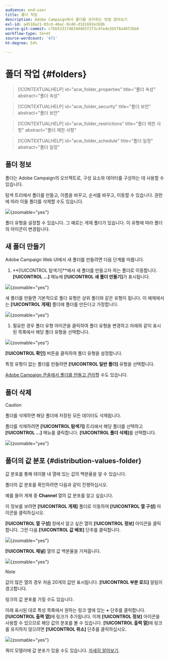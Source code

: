 ```yaml
---
audience: end-user
title: 폴더 작업
description: Adobe Campaign에서 폴더를 관리하는 방법 알아보기
exl-id: a4518a21-03cd-46ac-9c40-d181692e1b9b
source-git-commit: c7bb533174019d465f273c4fede3b578a40f2bb6
workflow-type: tm+mt
source-wordcount: '471'
ht-degree: 54%

---
```


# 폴더 작업 {#folders}

>[!CONTEXTUALHELP]
>id="acw_folder_properties"
>title="폴더 속성"
>abstract="폴더 속성"

>[!CONTEXTUALHELP]
>id="acw_folder_security"
>title="폴더 보안"
>abstract="폴더 보안"

>[!CONTEXTUALHELP]
>id="acw_folder_restrictions"
>title="폴더 제한 사항"
>abstract="폴더 제한 사항"

>[!CONTEXTUALHELP]
>id="acw_folder_schedule"
>title="폴더 일정"
>abstract="폴더 일정"

## 폴더 정보

폴더는 Adobe Campaign의 오브젝트로, 구성 요소와 데이터를 구성하는 데 사용할 수 있습니다.

탐색 트리에서 폴더를 만들고, 이름을 바꾸고, 순서를 바꾸고, 이동할 수 있습니다. 권한에 따라 이들 폴더를 삭제할 수도 있습니다.

![](assets/folders.png){zoomable="yes"}

폴더 유형을 설정할 수 있습니다. 그 예로는 게재 폴더가 있습니다.
이 유형에 따라 폴더의 아이콘이 변경됩니다.

## 새 폴더 만들기

Adobe Campaign Web UI에서 새 폴더를 만들려면 다음 단계를 따릅니다.

1. **[!UICONTROL 탐색기]**에서 새 폴더를 만들고자 하는 폴더로 이동합니다.
**[!UICONTROL ...]** 메뉴에 **[!UICONTROL 새 폴더 만들기]**&#x200B;가 표시됩니다.

![](assets/folder_create.png){zoomable="yes"}

새 폴더를 만들면 기본적으로 폴더 유형은 상위 폴더와 같은 유형이 됩니다.
이 예제에서는 **[!UICONTROL 게재]** 폴더에 폴더를 만든다고 가정합니다.

![](assets/folder_new.png){zoomable="yes"}

1. 필요한 경우 폴더 유형 아이콘을 클릭하여 폴더 유형을 변경하고 아래와 같이 표시된 목록에서 해당 폴더 유형을 선택합니다.

![](assets/folder_type.png){zoomable="yes"}

**[!UICONTROL 확인]** 버튼을 클릭하여 폴더 유형을 설정합니다.

특정 유형이 없는 폴더를 만들려면 **[!UICONTROL 일반 폴더]** 유형을 선택합니다.

[Adobe Campaign 콘솔에서 폴더를 만들고 관리](https://experienceleague.adobe.com/ko/docs/campaign/campaign-v8/config/configuration/folders-and-views)할 수도 있습니다.

## 폴더 삭제

>[!CAUTION]
>
>폴더를 삭제하면 해당 폴더에 저장된 모든 데이터도 삭제됩니다.

폴더를 삭제하려면 **[!UICONTROL 탐색기]** 트리에서 해당 폴더를 선택하고 **[!UICONTROL ...]** 메뉴를 클릭합니다.
**[!UICONTROL 폴더 삭제]**&#x200B;를 선택합니다.

![](assets/folder_delete.png){zoomable="yes"}

## 폴더의 값 분포 {#distribution-values-folder}

값 분포를 통해 테이블 내 열에 있는 값의 백분율을 알 수 있습니다.

폴더의 값 분포를 확인하려면 다음과 같이 진행하십시오.

예를 들어 게재 중 **Channel** 열의 값 분포를 알고 싶습니다.

이 정보를 보려면 **[!UICONTROL 게재]** 폴더로 이동하여 **[!UICONTROL 열 구성]** 아이콘을 클릭하십시오.

**[!UICONTROL 열 구성]** 창에서 알고 싶은 열의 **[!UICONTROL 정보]** 아이콘을 클릭합니다. 그런 다음 **[!UICONTROL 값 배포]** 단추를 클릭합니다.

![](assets/values_deliveries.png){zoomable="yes"}

**[!UICONTROL 채널]** 열의 값 백분율을 가져옵니다.

![](assets/values_percentage.png){zoomable="yes"}

>[!NOTE]
>
> 값이 많은 열의 경우 처음 20개의 값만 표시됩니다. **[!UICONTROL 부분 로드]** 알림이 경고합니다.

링크의 값 분포를 가질 수도 있습니다.

아래 표시된 대로 특성 목록에서 원하는 링크 옆에 있는 **+** 단추를 클릭합니다. **[!UICONTROL 출력 열]**&#x200B;에 링크가 추가됩니다. 이제 **[!UICONTROL 정보]** 아이콘을 사용할 수 있으므로 해당 값의 분포를 볼 수 있습니다. **[!UICONTROL 출력 열]**&#x200B;에 링크를 유지하지 않으려면 **[!UICONTROL 취소]** 단추를 클릭하십시오.

![](assets/values_link.png){zoomable="yes"}

쿼리 모델러에 값 분포가 있을 수도 있습니다. [자세히 알아보기](../query/build-query.md#distribution-of-values-in-a-query).
